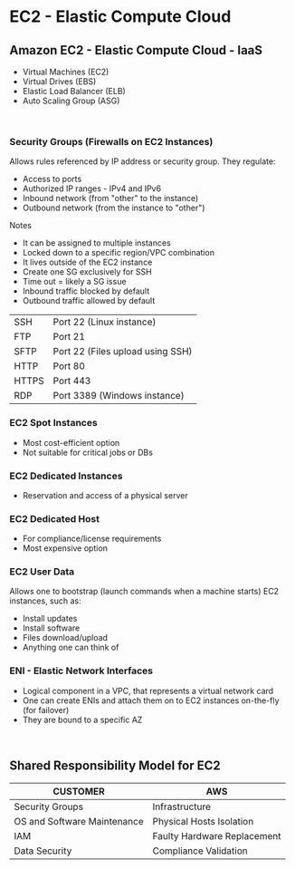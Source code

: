 <h1>EC2 - Elastic Compute Cloud</h1>

<h2>Amazon EC2 - Elastic Compute Cloud - IaaS</h2>
<ul>
    <li>Virtual Machines (EC2)</li>
    <li>Virtual Drives (EBS)</li>
    <li>Elastic Load Balancer (ELB)</li>
    <li>Auto Scaling Group (ASG)</li>
</ul>
<br>

<h3>Security Groups (Firewalls on EC2 Instances)</h3>
<p>Allows rules referenced by IP address or security group. They regulate:</p>
<ul>
    <li>Access to ports</li>
    <li>Authorized IP ranges - IPv4 and IPv6</li>
    <li>Inbound network (from "other" to the instance)</li>
    <li>Outbound network (from the instance to "other")</li>
</ul>

<p>Notes</p>
<ul>
    <li>It can be assigned to multiple instances</li>
    <li>Locked down to a specific region/VPC combination</li>
    <li>It lives outside of the EC2 instance</li>
    <li>Create one SG exclusively for SSH</li>
    <li>Time out = likely a SG issue</li>
    <li>Inbound traffic blocked by default</li>
    <li>Outbound traffic allowed by default</li>
</ul>

|   |   |
| --------  | ---  |
| SSH | Port 22 (Linux instance) |
| FTP | Port 21 |
| SFTP | Port 22 (Files upload using SSH) |
| HTTP | Port 80 |
| HTTPS | Port 443 |
| RDP | Port 3389 (Windows instance) |

<h3>EC2 Spot Instances</h3>
<ul>
    <li>Most cost-efficient option</li>
    <li>Not suitable for critical jobs or DBs</li>
</ul>

<h3>EC2 Dedicated Instances</h3>
<ul>
    <li>Reservation and access of a physical server</li>
</ul>

<h3>EC2 Dedicated Host</h3>
<ul>
    <li>For compliance/license requirements</li>
    <li>Most expensive option</li>
</ul>

<h3>EC2 User Data</h3>
<p>Allows one to bootstrap (launch commands when a machine starts) EC2 instances, such as:</p>
<ul>
    <li>Install updates</li>
    <li>Install software</li>
    <li>Files download/upload</li>
    <li>Anything one can think of</li>
</ul>

<h3>ENI - Elastic Network Interfaces</h3>
<ul>
    <li>Logical component in a VPC, that represents a virtual network card</li>
    <li>One can create ENIs and attach them on to EC2 instances on-the-fly (for failover)</li>
    <li>They are bound to a specific AZ</li>
</ul>
<br>

<h2>Shared Responsibility Model for EC2</h2>

| CUSTOMER  | AWS  |
| --------  | ---  |
| Security Groups | Infrastructure |
| OS and Software Maintenance | Physical Hosts Isolation |
| IAM | Faulty Hardware Replacement |
| Data Security | Compliance Validation |
